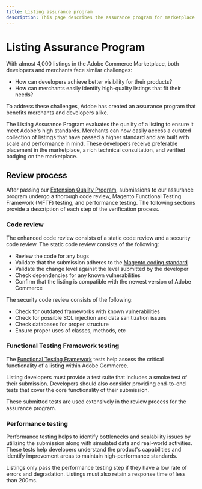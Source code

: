 ```yaml
---
title: Listing assurance program
description: This page describes the assurance program for marketplace apps and extensions for Adobe Commerce.
---
```


# Listing Assurance Program

With almost 4,000 listings in the Adobe Commerce Marketplace, both developers and merchants face similar challenges:

- How can developers achieve better visibility for their products?
- How can merchants easily identify high-quality listings that fit their needs?

To address these challenges, Adobe has created an assurance program that benefits merchants and developers alike.

The Listing Assurance Program evaluates the quality of a listing to ensure it meet Adobe's high standards. Merchants can now easily access a curated collection of listings that have passed a higher standard and are built with scale and performance in mind. These developers receive preferable placement in the marketplace, a rich technical consultation, and verified badging on the marketplace.

## Review process

After passing our [Extension Quality Program](./extension-quality-program.md), submissions to our assurance program undergo a thorough code review, Magento Functional Testing Framework (MFTF) testing, and performance testing. The following sections provide a description of each step of the verification process.

### Code review

The enhanced code review consists of a static code review and a security code review. The static code review consists of the following:

- Review the code for any bugs
- Validate that the submission adheres to the [Magento coding standard](https://github.com/magento/magento-coding-standard)
- Validate the change level against the level submitted by the developer
- Check dependencies for any known vulnerabilities
- Confirm that the listing is compatible with the newest version of Adobe Commerce

The security code review consists of the following:

- Check for outdated frameworks with known vulnerabilities
- Check for possible SQL injection and data sanitization issues
- Check databases for proper structure
- Ensure proper uses of classes, methods, etc

### Functional Testing Framework testing

The [Functional Testing Framework](https://developer.adobe.com/commerce/testing/functional-testing-framework/) tests help assess the critical functionality of a listing within Adobe Commerce.

Listing developers must provide a test suite that includes a smoke test of their submission. Developers should also consider providing end-to-end tests that cover the core functionality of their submission.

These submitted tests are used extensively in the review process for the assurance program.

### Performance testing

Performance testing helps to identify bottlenecks and scalability issues by utilizing the submission along with simulated data and real-world activities. These tests help developers understand the product's capabilities and identify improvement areas to maintain high-performance standards.

Listings only pass the performance testing step if they have a low rate of errors and degradation. Listings must also retain a response time of less than 200ms.
